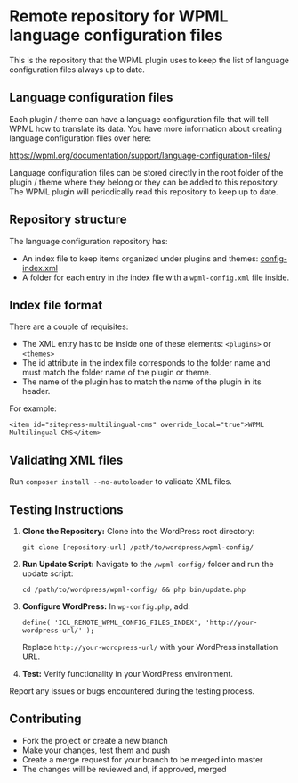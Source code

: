 # Remote repository for WPML language configuration files

This is the repository that the WPML plugin uses to keep the list of language configuration files always up to date.

## Language configuration files

Each plugin / theme can have a language configuration file that will tell WPML how to translate its data. You have more information about creating language configuration files over here:

https://wpml.org/documentation/support/language-configuration-files/

Language configuration files can be stored directly in the root folder of the plugin / theme where they belong or they can be added to this repository. The WPML plugin will periodically read this repository to keep up to date.

## Repository structure

The language configuration repository has:

- An index file to keep items organized under plugins and themes: [config-index.xml](config-index.xml)
- A folder for each entry in the index file with a `wpml-config.xml` file inside.

## Index file format

There are a couple of requisites:

- The XML entry has to be inside one of these elements: `<plugins>` or `<themes>`
- The id attribute in the index file corresponds to the folder name and must match the folder name of the plugin or theme.
- The name of the plugin has to match the name of the plugin in its header.

For example:

`<item id="sitepress-multilingual-cms" override_local="true">WPML Multilingual CMS</item>`

## Validating XML files

Run `composer install --no-autoloader` to validate XML files.

## Testing Instructions

1. **Clone the Repository:**
   Clone into the WordPress root directory:
   ```
   git clone [repository-url] /path/to/wordpress/wpml-config/
   ```

2. **Run Update Script:**
   Navigate to the `/wpml-config/` folder and run the update script:
   ```
   cd /path/to/wordpress/wpml-config/ && php bin/update.php
   ```

3. **Configure WordPress:**
   In `wp-config.php`, add:
   ```
   define( 'ICL_REMOTE_WPML_CONFIG_FILES_INDEX', 'http://your-wordpress-url/' );
   ```
   Replace `http://your-wordpress-url/` with your WordPress installation URL.

4. **Test:**
   Verify functionality in your WordPress environment.

Report any issues or bugs encountered during the testing process.

## Contributing

- Fork the project or create a new branch
- Make your changes, test them and push
- Create a merge request for your branch to be merged into master
- The changes will be reviewed and, if approved, merged
